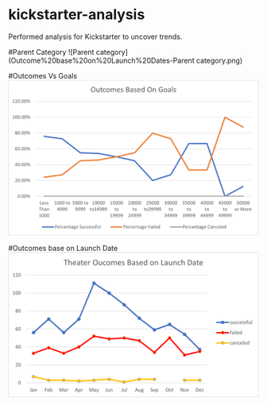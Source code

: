 # kickstarter-analysis

Performed analysis for Kickstarter to uncover trends.

#Parent Category
![Parent category](Outcome%20base%20on%20Launch%20Dates-Parent category.png)

#Outcomes Vs Goals
![Goals](Outcomes_vs_Goals.png.png)

#Outcomes base on Launch Date
![Launch Dates](Theater_Outcomes_vsLaunch.png)
